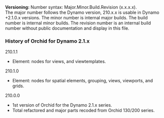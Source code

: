 ﻿**Versioning:** Number syntax: Major.Minor.Build.Revision (x.x.x.x).  
The major number follows the Dynamo version, 210.x.x is usable in Dynamo +2.1.0.x versions. The minor number is internal major builds. The build number is internal minor builds. The revision number is an internal build number without public documentation and display in this file.  


### History of Orchid for Dynamo 2.1.x ###  
  
210.1.1  
- Element: nodes for views, and viewtemplates.  
  
210.1.0  
- Element: nodes for spatial elements, grouping, views, viewports, and grids.  
  
210.0.0  	
- 1st version of Orchid for the Dynamo 2.1.x series.  
- Total refactored and major parts recoded from Orchid 130/200 series.   
